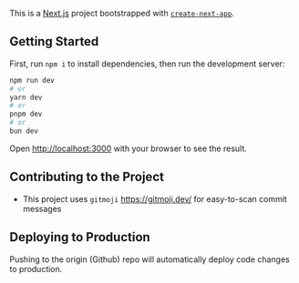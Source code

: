 This is a [Next.js](https://nextjs.org) project bootstrapped with [`create-next-app`](https://nextjs.org/docs/app/api-reference/cli/create-next-app).

## Getting Started

First, run `npm i` to install dependencies, then run the development server:

```bash
npm run dev
# or
yarn dev
# or
pnpm dev
# or
bun dev
```

Open [http://localhost:3000](http://localhost:3000) with your browser to see the result.

## Contributing to the Project

- This project uses `gitmoji` https://gitmoji.dev/ for easy-to-scan commit messages

## Deploying to Production

Pushing to the origin (Github) repo will automatically deploy code changes to production.
